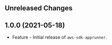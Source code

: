 Unreleased Changes
------------------

1.0.0 (2021-05-18)
------------------

* Feature - Initial release of `aws-sdk-apprunner`.

